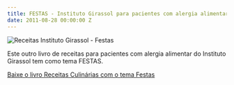 ```yaml
---
title: FESTAS - Instituto Girassol para pacientes com alergia alimentar
date: 2011-08-28 00:00:00 Z
---
```


<div class="page-content">
    <div class="wrapper" data-grid="center spacing">
        <div data-cell="">
            <img src="http://www.girassolinstituto.org.br/site/images/capa_receitas_culinarias_festas.jpg" alt="Receitas Instituto Girassol - Festas">
        </div>
        <div data-cell="">
            <p>Este outro livro de receitas para pacientes com alergia alimentar do Instituto Girassol tem como tema FESTAS.</p>
            <p><a href="http://www.girassolinstituto.org.br/downloads/receitas_culinarias_festas.pdf">Baixe o livro Receitas Culinárias com o tema Festas</a></p>
        </div>
    </div>
</div>